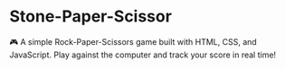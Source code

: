 # Stone-Paper-Scissor
🎮 A simple Rock-Paper-Scissors game built with HTML, CSS, and JavaScript. Play against the computer and track your score in real time!
